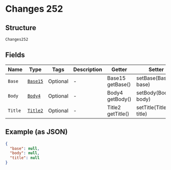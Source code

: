 
# Changes 252

## Structure

`Changes252`

## Fields

| Name | Type | Tags | Description | Getter | Setter |
|  --- | --- | --- | --- | --- | --- |
| `Base` | [`Base15`](../../doc/models/base-15.md) | Optional | - | Base15 getBase() | setBase(Base15 base) |
| `Body` | [`Body4`](../../doc/models/body-4.md) | Optional | - | Body4 getBody() | setBody(Body4 body) |
| `Title` | [`Title2`](../../doc/models/title-2.md) | Optional | - | Title2 getTitle() | setTitle(Title2 title) |

## Example (as JSON)

```json
{
  "base": null,
  "body": null,
  "title": null
}
```

